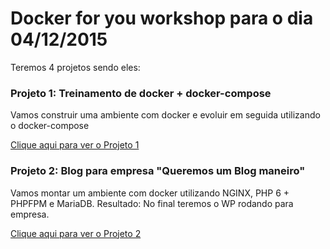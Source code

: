 # Docker for you workshop para o dia 04/12/2015
Teremos 4 projetos sendo eles:

### Projeto 1: Treinamento de docker + docker-compose
Vamos construir uma ambiente com docker e evoluir em seguida utilizando o docker-compose

[Clique aqui para ver o Projeto 1](https://github.com/rtancman/dfy/tree/master/workshop/dockerforyou/workshop/projeto1)

### Projeto 2: Blog para empresa "Queremos um Blog maneiro"
Vamos montar um ambiente com docker utilizando NGINX, PHP 6 + PHPFPM e MariaDB. 
Resultado: No final teremos o WP rodando para empresa.

[Clique aqui para ver o Projeto 2](https://github.com/rtancman/dfy/tree/master/workshop/dockerforyou/workshop/projeto2)

<!-- -

# Mais exercícios que ainda vamos desenvolver os passos para vc praticar

### Projeto 3: O portal PythonPraVida quer uma solução para o CMS da empresa.
Vamos montar um ambiente com python e django utilizando o PostgreSQL

[Clique aqui para ver o Projeto 3](https://github.com/rtancman/dfy/tree/master/workshop/dockerforyou/workshop/projeto3)

### Projeto 4: Empresa MultDev quer uma solução para servir multiplas plataformas em um mesmo dominio.
Resultado: Teremos um proxy redirecionando para cada ambiente dependendo da URL.
Ex: 
- multdev.com/ -> Vai apontar para um html estático
- multdev.com/comunidade -> Vai apontar para um ambiente rodando Python
- multdev.com/empresa -> Vai apontar para um ambiente rodando Java
- multdev.com/forum -> Vai apontar para um ambiente rodando Ruby
[Clique aqui para ver o Projeto 4](https://github.com/rtancman/dfy/tree/master/workshop/dockerforyou/workshop/projeto4)


->